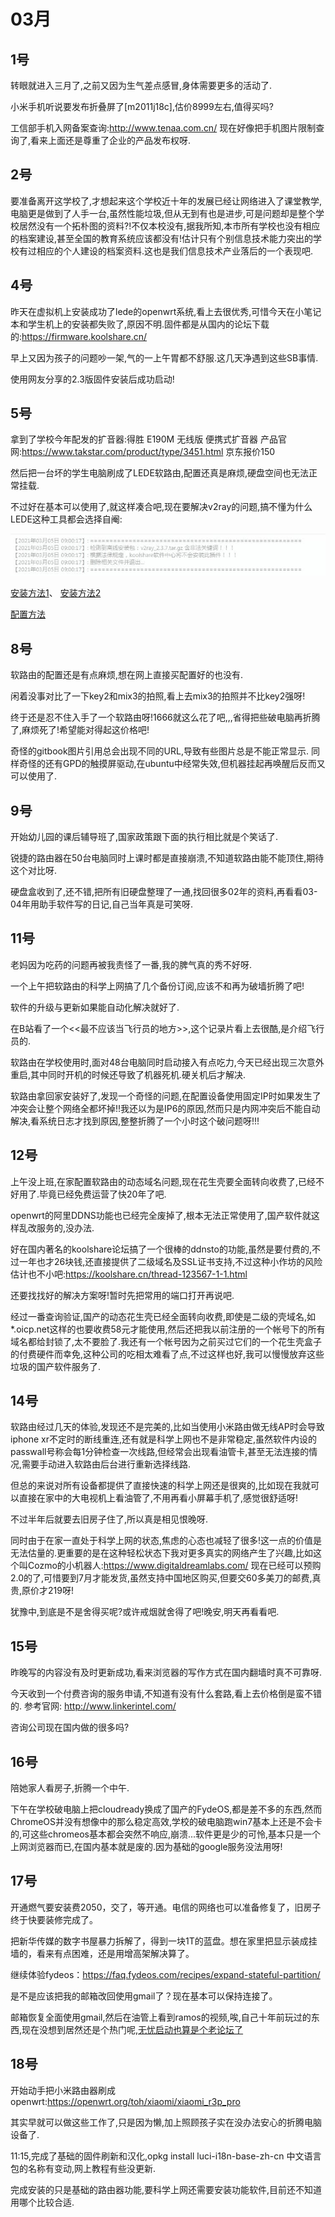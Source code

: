# 03月

## 1号
转眼就进入三月了,之前又因为生气差点感冒,身体需要更多的活动了.

小米手机听说要发布折叠屏了[m2011j18c],估价8999左右,值得买吗?

工信部手机入网备案查询:http://www.tenaa.com.cn/ 现在好像把手机图片限制查询了,看来上面还是尊重了企业的产品发布权呀.

## 2号
要准备离开这学校了,才想起来这个学校近十年的发展已经让网络进入了课堂教学,电脑更是做到了人手一台,虽然性能垃圾,但从无到有也是进步,可是问题却是整个学校居然没有一个拓朴图的资料?!不仅本校没有,据我所知,本市所有学校也没有相应的档案建设,甚至全国的教育系统应该都没有!估计只有个别信息技术能力突出的学校有过相应的个人建设的档案资料.这也是我们信息技术产业落后的一个表现吧.

## 4号
昨天在虚拟机上安装成功了lede的openwrt系统,看上去很优秀,可惜今天在小笔记本和学生机上的安装都失败了,原因不明.固件都是从国内的论坛下载的:https://firmware.koolshare.cn/ 

早上又因为孩子的问题吵一架,气的一上午胃都不舒服.这几天净遇到这些SB事情.

使用网友分享的2.3版固件安装后成功启动!

## 5号
拿到了学校今年配发的扩音器:得胜 E190M 无线版 便携式扩音器 产品官网:https://www.takstar.com/product/type/3451.html  京东报价150

然后把一台坏的学生电脑刷成了LEDE软路由,配置还真是麻烦,硬盘空间也无法正常挂载.

不过好在基本可以使用了,就这样凑合吧,现在要解决v2ray的问题,搞不懂为什么LEDE这种工具都会选择自阉:

![lede酷软件中心自阉图](.\img\ledefuckgfw.jpg)

[安装方法1](http://loonlog.com/2019/7/12/openwrt-lede-ipk-v2ray/)、 [安装方法2](https://vzone.me/925/)

[配置方法](http://loonlog.com/2020/3/13/v2ray-for-openwrt-config/)

## 8号
软路由的配置还是有点麻烦,想在网上直接买配置好的也没有.

闲着没事对比了一下key2和mix3的拍照,看上去mix3的拍照并不比key2强呀!

终于还是忍不住入手了一个软路由呀!1666就这么花了吧,,,省得把些破电脑再折腾了,麻烦死了!希望能对得起这价格吧!

奇怪的gitbook图片引用总会出现不同的URL,导致有些图片总是不能正常显示.
同样奇怪的还有GPD的触摸屏驱动,在ubuntu中经常失效,但机器挂起再唤醒后反而又可以使用了.

## 9号
开始幼儿园的课后辅导班了,国家政策跟下面的执行相比就是个笑话了.

锐捷的路由器在50台电脑同时上课时都是直接崩溃,不知道软路由能不能顶住,期待这个对比呀.

硬盘盒收到了,还不错,把所有旧硬盘整理了一通,找回很多02年的资料,再看看03-04年用助手软件写的日记,自己当年真是可笑呀.

## 11号
老妈因为吃药的问题再被我责怪了一番,我的脾气真的秀不好呀.

一个上午把软路由的科学上网搞了几个备份订阅,应该不和再为破墙折腾了吧!

软件的升级与更新如果能自动化解决就好了.

在B站看了一个<<最不应该当飞行员的地方>>,这个记录片看上去很酷,是介绍飞行员的.

软路由在学校使用时,面对48台电脑同时启动接入有点吃力,今天已经出现三次意外重启,其中同时开机的时候还导致了机器死机.硬关机后才解决.

软路由拿回家安装好了,发现一个奇怪的问题,在配置设备使用固定IP时如果发生了冲突会让整个网络全都坏掉!!我还以为是IP6的原因,然而只是内网冲突后不能自动解决,看系统日志才找到原因,整整折腾了一个小时这个破问题呀!!!

## 12号
上午没上班,在家配置软路由的动态域名问题,现在花生壳要全面转向收费了,已经不好用了.毕竟已经免费运营了快20年了吧.

openwrt的阿里DDNS功能也已经完全废掉了,根本无法正常使用了,国产软件就这样乱改服务的,没办法.

好在国内著名的koolshare论坛搞了一个很棒的ddnsto的功能,虽然是要付费的,不过一年也才26块钱,还直接提供了二级域名及SSL证书支持,不过这种小作坊的风险估计也不小吧:https://koolshare.cn/thread-123567-1-1.html

还要找找好的解决方案呀!暂时先把常用的端口打开再说吧.

经过一番查询验证,国产的动态花生壳已经全面转向收费,即使是二级的壳域名,如*.oicp.net这样的也要收费58元才能使用,然后还把我以前注册的一个帐号下的所有域名都给封锁了,太不要脸了.我还有一个帐号因为之前买过它们的一个花生壳盒子的付费硬件而幸免,这种公司的吃相太难看了点,不过这样也好,我可以慢慢放弃这些垃圾的国产软件服务了.

## 14号
软路由经过几天的体验,发现还不是完美的,比如当使用小米路由做无线AP时会导致iphone xr不定时的断线重连,还有就是科学上网也不是非常稳定,虽然软件内设的passwall号称会每1分钟检查一次线路,但经常会出现看油管卡,甚至无法连接的情况,需要手动进入软路由后台进行重新选择线路.

但总的来说对所有设备都提供了直接快速的科学上网还是很爽的,比如现在我就可以直接在家中的大电视机上看油管了,不用再看小屏幕手机了,感觉很舒适呀!

不过半年后就要去旧房子住了,所以真是相见恨晚呀.

同时由于在家一直处于科学上网的状态,焦虑的心态也减轻了很多!这一点的价值是无法估量的.更重要的是在这种轻松状态下我对更多真实的网络产生了兴趣,比如这个叫Cozmo的小机器人:https://www.digitaldreamlabs.com/ 现在已经可以预购2.0的了,可惜要到7月才能发货,虽然支持中国地区购买,但要交60多美刀的邮费,真贵,原价才219呀!

犹豫中,到底是不是舍得买呢?或许戒烟就舍得了吧!晚安,明天再看看吧.

## 15号
昨晚写的内容没有及时更新成功,看来浏览器的写作方式在国内翻墙时真不可靠呀.

今天收到一个付费咨询的服务申请,不知道有没有什么套路,看上去价格倒是蛮不错的. 参考官网: http://www.linkerintel.com/

咨询公司现在国内做的很多吗?

## 16号
陪她家人看房子,折腾一个中午.

下午在学校破电脑上把cloudready换成了国产的FydeOS,都是差不多的东西,然而ChromeOS并没有想像中的那么稳定高效,学校的破电脑跑win7基本上还是不会卡的,可这些chromeos基本都会突然不响应,崩溃...软件更是少的可怜,基本只是一个上网浏览器而已,在国内基本就是废的.因为基础的google服务没法用呀!

## 17号
开通燃气要安装费2050，交了，等开通。电信的网络也可以准备修复了，旧房子终于快要装修完成了。

把新华传媒的数字书屋暴力拆解了，得到一块1T的蓝盘。想在家里把显示装成挂墙的，看来有点困难，还是用增高架解决算了。

继续体验fydeos：https://faq.fydeos.com/recipes/expand-stateful-partition/

是不是应该把我的邮箱改回使用gmail了？现在基本可以保持连接了。

邮箱恢复全面使用gmail,然后在油管上看到ramos的视频,唉,自己十年前玩过的东西,现在没想到居然还是个热门呢,[无忧启动也算是个老论坛了](http://bbs.wuyou.net/forum.php?mod=viewthread&tid=410474&extra=page%3D1)

## 18号
开始动手把小米路由器刷成openwrt:https://openwrt.org/toh/xiaomi/xiaomi_r3p_pro

其实早就可以做这些工作了,只是因为懒,加上照顾孩子实在没办法安心的折腾电脑设备了.

11:15,完成了基础的固件刷新和汉化,opkg install luci-i18n-base-zh-cn 中文语言包的名称有变动,网上教程有些没更新.

完成安装的只是基础的路由器功能,要科学上网还需要安装功能软件,目前还不知道用哪个比较合适.
